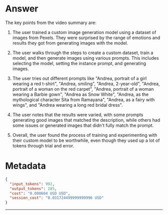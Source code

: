 # Answer

The key points from the video summary are:

1. The user trained a custom image generation model using a dataset of images from Pexels. They were surprised by the range of emotions and results they got from generating images with the model.

2. The user walks through the steps to create a custom dataset, train a model, and then generate images using various prompts. This includes selecting the model, setting the instance prompt, and generating images.

3. The user tries out different prompts like "Andrea, portrait of a girl wearing a red t-shirt", "Andrea, smiling", "Andrea, 2-year-old", "Andrea, portrait of a woman on the red carpet", "Andrea, portrait of a woman wearing a Barbie gown", "Andrea as Snow White", "Andrea, as the mythological character Sita from Ramayana", "Andrea, as a fairy with wings", and "Andrea wearing a long red bridal dress".

4. The user notes that the results were varied, with some prompts generating good images that matched the description, while others had some issues or generated images that didn't fully match the prompt.

5. Overall, the user found the process of training and experimenting with their custom model to be worthwhile, even though they used up a lot of tokens through trial and error.

# Metadata

```json
{
  "input_tokens": 992,
  "output_tokens": 285,
  "cost": "0.000604 USD USD",
  "session_cost": "0.031724499999999996 USD"
}
```

-----
